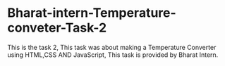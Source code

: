 # Bharat-intern-Temperature-conveter-Task-2
This is the task 2, This task was about making a Temperature Converter using HTML,CSS AND JavaScript, This task is provided by Bharat Intern.
